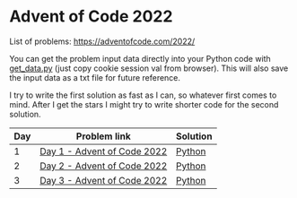 # Advent of Code 2022
List of problems: https://adventofcode.com/2022/

You can get the problem input data directly into your Python code with [get_data.py](problems/get_data.py) (just copy cookie session val from browser).
This will also save the input data as a txt file for future reference.

I try to write the first solution as fast as I can, so whatever first comes to mind. After I get the stars I might try to write shorter code for the second solution. 

| Day | Problem link                                                       | Solution                   |
| --- | ------------------------------------------------------------------ | -------------------------- |
| 1   | [Day 1 - Advent of Code 2022](https://adventofcode.com/2022/day/1) | [Python](problems/day1.py) |
| 2   | [Day 2 - Advent of Code 2022](https://adventofcode.com/2022/day/2) | [Python](problems/day2.py) |
| 3   | [Day 3 - Advent of Code 2022](https://adventofcode.com/2022/day/3) | [Python](problems/day3.py) | 
